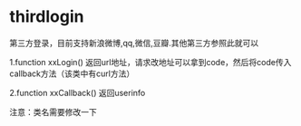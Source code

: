 # thirdlogin
第三方登录，目前支持新浪微博,qq,微信,豆瓣.其他第三方参照此就可以

1.function xxLogin() 返回url地址，请求改地址可以拿到code，然后将code传入callback方法（该类中有curl方法）

2.function xxCallback() 返回userinfo

注意：类名需要修改一下
